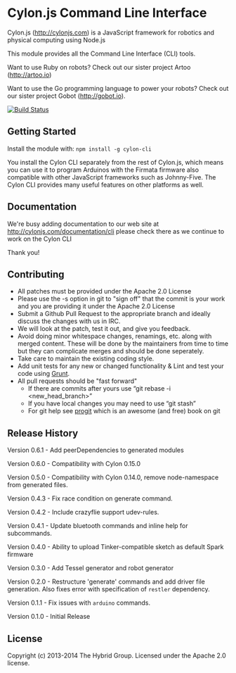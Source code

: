 # Cylon.js Command Line Interface

Cylon.js (http://cylonjs.com) is a JavaScript framework for robotics and physical computing using Node.js

This module provides all the Command Line Interface (CLI) tools.

Want to use Ruby on robots? Check out our sister project Artoo (http://artoo.io)

Want to use the Go programming language to power your robots? Check out our sister project Gobot (http://gobot.io).

[![Build Status](https://secure.travis-ci.org/hybridgroup/cylon-cli.png?branch=master)](http://travis-ci.org/hybridgroup/cylon-cli)

## Getting Started
Install the module with: `npm install -g cylon-cli`

You install the Cylon CLI separately from the rest of Cylon.js, which means you can use it to program Arduinos with the Firmata firmware also compatible with other JavaScript frameworks such as Johnny-Five. The Cylon CLI provides many useful features on other platforms as well.

## Documentation
We're busy adding documentation to our web site at http://cylonjs.com/documentation/cli please check there as we continue to work on the Cylon CLI

Thank you!

## Contributing

* All patches must be provided under the Apache 2.0 License
* Please use the -s option in git to "sign off" that the commit is your work and you are providing it under the Apache 2.0 License
* Submit a Github Pull Request to the appropriate branch and ideally discuss the changes with us in IRC.
* We will look at the patch, test it out, and give you feedback.
* Avoid doing minor whitespace changes, renamings, etc. along with merged content. These will be done by the maintainers from time to time but they can complicate merges and should be done seperately.
* Take care to maintain the existing coding style.
* Add unit tests for any new or changed functionality & Lint and test your code using [Grunt](http://gruntjs.com/).
* All pull requests should be "fast forward"
  * If there are commits after yours use “git rebase -i <new_head_branch>”
  * If you have local changes you may need to use “git stash”
  * For git help see [progit](http://git-scm.com/book) which is an awesome (and free) book on git

## Release History

Version 0.6.1 - Add peerDependencies to generated modules

Version 0.6.0 - Compatibility with Cylon 0.15.0

Version 0.5.0 - Compatibility with Cylon 0.14.0, remove node-namespace from generated files.

Version 0.4.3 - Fix race condition on generate command.

Version 0.4.2 - Include crazyflie support udev-rules.

Version 0.4.1 - Update bluetooth commands and inline help for subcommands.

Version 0.4.0 - Ability to upload Tinker-compatible sketch as default Spark firmware

Version 0.3.0 - Add Tessel generator and robot generator

Version 0.2.0 - Restructure 'generate' commands and add driver file generation.
                Also fixes error with specification of `restler` dependency.

Version 0.1.1 - Fix issues with `arduino` commands.

Version 0.1.0 - Initial Release

## License
Copyright (c) 2013-2014 The Hybrid Group. Licensed under the Apache 2.0 license.
